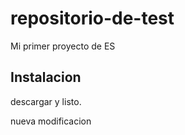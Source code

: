 # repositorio-de-test
Mi primer proyecto de ES
##  Instalacion
descargar y listo.

nueva modificacion


